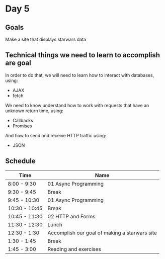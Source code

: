 # Day 5

## Goals

Make a site that displays starwars data

## Technical things we need to learn to accomplish are goal

In order to do that, we will need to learn how to interact with databases, using:

-   AJAX
-   fetch

We need to know understand how to work with requests that have an unknown return time, using:

-   Callbacks
-   Promises

And how to send and receive HTTP traffic using:

-   JSON

## Schedule

| Time          | Name                                          |
| ------------- | --------------------------------------------- |
| 8:00 - 9:30   | 01 Async Programming                          |
| 9:30 - 9:45   | Break                                         |
| 9:45 - 10:30  | 01 Async Programming                          |
| 10:30 - 10:45 | Break                                         |
| 10:45 - 11:30 | 02 HTTP and Forms                             |
| 11:30 - 12:30 | Lunch                                         |
| 12:30 - 1:30  | Accomplish our goal of making a starwars site |
| 1:30 - 1:45   | Break                                         |
| 1:45 - 3:00   | Reading and exercises                         |
